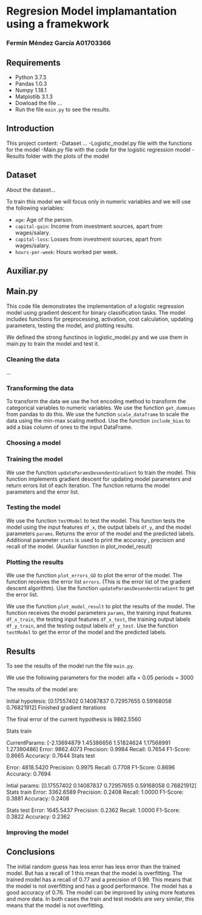 
# Regresion Model implamantation using a framekwork
### Fermín Méndez García A01703366

## Requirements
- Python 3.7.3
- Pandas 1.0.3
- Numpy 1.18.1
- Matplotlib 3.1.3
- Dowload the file ...
- Run the file `main.py` to see the results.

## Introduction
This project content:
-Dataset ...
-Logistic_model.py file with the functions for the model
-Main.py file with the code for the logistic regression model
-Results folder with the plots of the model

## Dataset
About the dataset...

To train this model we will focus only in numeric variables and we will use the following variables:
- `age`: Age of the person.
- `capital-gain`: Income from investment sources, apart from wages/salary.
- `capital-loss`: Losses from investment sources, apart from wages/salary.
- `hours-per-week`: Hours worked per week.



## Auxiliar.py





## Main.py
This code file demonstrates the implementation of a logistic regression model using gradient descent for binary classification tasks. The model includes functions for preprocessing, activation, cost calculation, updating parameters, testing the model, and plotting results.

We defined the strong functinos in logistic_model.py and we use them in main.py to train the model and test it.


### Cleaning the data

...

### Transforming the data

To transform the data we use the hot encoding method to transform the categorical variables to numeric variables. We use the function `get_dummies` from pandas to do this.
We use the function `scale_dataframe` to scale the data using the min-max scaling method.
Use the function `include_bias` to add a bias column of ones to the input DataFrame.

### Choosing a model


### Training the model

We use the function `updateParamsDesendentGradient` to train the model. This function implements gradient descent for updating model parameters and return errors list of each iteration. The function returns the model parameters and the error list.

### Testing the model

We use the function `testModel` to test the model. This function tests the model using the input features `df_x`, the output labels `df_y`, and the model parameters `params`. Returns the error of the model and the predicted labels. Additional parameter `stats` is used to print the accuracy , precision and recall of the model. (Auxiliar function in plot_model_result)

### Plotting the results

We use the function `plot_errors_GD` to plot the error of the model. The function receives the error list `errors`. (This is the error list of the gradient descent algorithm). Use the function `updateParamsDesendentGradient` to get the error list.

We use the function `plot_model_result` to plot the results of the model. The function receives the model parameters `params`, the training input features `df_x_train`, the testing input features `df_x_test`, the training output labels `df_y_train`, and the testing output labels `df_y_test`. Use the function `testModel` to get the error of the model and the predicted labels.

## Results

To see the results of the model run the file `main.py`. 

We use the following parameters for the model:
alfa = 0.05 
periods = 3000  

The results of the model are:

Initial hypotesis:  [0.17557402 0.14087837 0.72957655 0.59168058 0.76821912]
Finished gradient iterations

The final error of the current hypothesis is 9862.5560


Stats train

CurrentParams: [-2.13694879  1.45386656  1.51824624  1.17568991  1.27390486]
Error: 9862.4073
Precision: 0.9984
Recall: 0.7654
F1-Score: 0.8665
Accuracy: 0.7644
Stats test

Error: 4818.5420
Precision: 0.9975
Recall: 0.7708
F1-Score: 0.8696
Accuracy: 0.7694

Intial params: [0.17557402 0.14087837 0.72957655 0.59168058 0.76821912]
Stats train
Error: 3362.6589
Precision: 0.2408
Recall: 1.0000
F1-Score: 0.3881
Accuracy: 0.2408

Stats test
Error: 1645.5437
Precision: 0.2362
Recall: 1.0000
F1-Score: 0.3822
Accuracy: 0.2362


### Improving the model




## Conclusions

The initial random guess has less error has less error than the trained model. But has a recall of 1 this mean that the model is overfitting. The trained model has a recall of 0.77 and a precision of 0.99. 
This means that the model is not overfitting and has a good performance. 
The model has a good accuracy of 0.76. The model can be improved by using more features and more data.
In both cases the train and test models are very similar, this means that the model is not overfitting.
